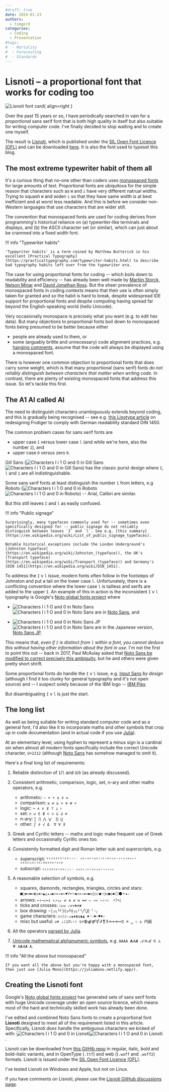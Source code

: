 ```yaml
---
#draft: true 
date: 2024-01-23
authors:
  - timgord
categories:
  - Coding
  - Presentation
#tags:
#  - Mortality
#  - Forecasting
#  - Standards
---
```


# Lisnoti – a proportional font that works for coding too

![Lisnoti font card](LisnotiCard.svg){ align=right }

Over the past 15 years or so, I have periodically searched in vain for a *proportional* sans serif font that is both high quality in itself but also suitable for writing computer code. I've finally decided to stop waiting and to create one myself.

The result is [Lisnoti](https://github.com/Lisnoti/Lisnoti/), which is published under the [SIL Open Font Licence (OFL)](https://openfontlicense.org/) and can be downloaded [here](https://github.com/Lisnoti/Lisnoti/). It is also the font used to typeset this blog.

<!-- more -->

## The most extreme typewriter habit of them all

It's a curious thing that no-one other than coders uses [monospaced fonts](https://en.wikipedia.org/wiki/Monospaced_font) for large amounts of text. Proportional fonts are ubiquitous for the simple reason that characters such as `W` and `i` have very different natrual widths. Trying to squash `W` and widen `i` so that they have same width is at best inefficient and at worst less readable. And this is before we consider non-Western languages that use characters that are wider still.

The convention that monospaced fonts are used for coding derives from programming's historical reliance on (a)&nbsp;typewriter-like terminals and displays, and (b)&nbsp;the ASCII character set (or similar), which can just about be crammed into a fixed width font.

!!! info "Typewriter habits"

    'Typewriter habits' is a term coined by Matthew Butterick in his excellent [Practical Typography](https://practicaltypography.com/typewriter-habits.html) to describe bad typography habits left over from the typewriter era.

The case for using proportional fonts for coding -- which boils down to readability and efficiency -- has already been well made by [Martĳn Storck](https://storck.io/posts/proportional-programming-code-fonts/), [Nelson Minar](https://nelsonslog.wordpress.com/2021/09/12/proportional-fonts-and-yapf-vs-black/) and [David Jonathan Ross](https://input.djr.com/info/). But the sheer prevalence of monospaced fonts in coding contexts means that their use is often simply taken for granted and so the habit is hard to break, despite widespread IDE support for proportional fonts and despite computing having spread far beyond the English-speaking world (hello Unicode).

Very occasionally monospace is precisely what you want (e.g. to  edit hex data). But many objections to proportional fonts boil down to monospaced fonts being presumed to be better because either

- people are already used to them, or
- some (arguably brittle and unnecessary) code alignment practices, e.g. [hanging comments](https://lobste.rs/s/xyeqmu/monaspace#c_zrvjdj), assume that the code will always be displayed using a monospaced font.

There is however one common objection to proportional fonts that does carry some weight, which is that many proportional (sans serif) fonts *do not reliably distinguish between characters that matter when writing code*. In contrast, there are plenty of existing monospaced fonts that address this issue. So let's tackle this first.

## The A1 AI called Al

The need to distinguish characters unambiguously extends beyond coding, and this is gradually being recognised -- see e.g. [this Linotype article](https://www.linotype.com/6990/din-1450.html) on redesigning Frutiger to comply with German readability standard DIN 1450.

The common problem cases for sans serif fonts are 

- upper case `I` versus lower case `l` (and while we're here, also the number `1`), and
- upper case `O` versus zero `0`. 

Gill Sans (![Characters I i 1 O and 0 in Gill Sans](Font-Il1O0-Gill-Sans-light.svg#only-light)![Characters I i 1 O and 0 in Gill Sans](Font-Il1O0-Gill-Sans-dark.svg#only-dark)) has the classic purist design where `I`, `l` and `1` are all indistinguishable.

Some sans serif fonts at least distinguish  the number `1` from letters, e.g Roboto (![Characters I i 1 O and 0 in Roboto](Font-Il1O0-Roboto-light.svg#only-light)![Characters I i 1 O and 0 in Roboto](Font-Il1O0-Roboto-dark.svg#only-dark)) -- Arial, Calibri are similar. 

But this still leaves `I` and `l` as easily confused. 

!!! info "Public signage"

    Surprisingly, many typefaces commonly used for -- sometimes even specifically designed for -- public signage do not reliably distinguish between leaves `I` and `l`. See e.g. [this summary](https://en.wikipedia.org/wiki/List_of_public_signage_typefaces). 
    
    Notable historical exceptions include the London Underground's [Johnston typeface](https://en.wikipedia.org/wiki/Johnston_(typeface)), the UK's [Transport typeface](https://en.wikipedia.org/wiki/Transport_(typeface)) and Germany's [DIN 1451](https://en.wikipedia.org/wiki/DIN_1451).

To address the `I` v `l` issue, modern fonts often follow in the footsteps of Johnston and put a tail on the lower case `l`. Unfortunately, there is a conflicting convention where the lower case `l` is tailless and serifs are added to the upper `I`. An example of this in action is the inconsistent `I` v `l` typography is Google's [Noto global fonts project](https://fonts.google.com/noto) where

- ![Characters I i 1 O and 0 in Noto Sans](Font-Il1O0-Noto-Sans-light.svg#only-light)![Characters I i 1 O and 0 in Noto Sans](Font-Il1O0-Noto-Sans-dark.svg#only-dark) are in [Noto Sans](https://fonts.google.com/noto/specimen/Noto+Sans), and

- ![Characters I i 1 O and 0 in Noto Sans JP](Font-Il1O0-Noto-Sans-JP-light.svg#only-light)![Characters I i 1 O and 0 in Noto Sans](Font-Il1O0-Noto-Sans-JP-dark.svg#only-dark) are in the Japanese version, [Noto Sans JP](https://fonts.google.com/noto/specimen/Noto+Sans+JP).

 This means that, *even if `I` is distinct from `l` within a font, you cannot deduce this without having other information about the font in use*. I'm not the first to point this out -- back in 2017, Paul McAulay asked that [Noto Sans be modified to correct precisely this ambiguity](https://github.com/notofonts/noto-fonts/issues/821#issuecomment-270531619), but he and others were given pretty short shrift.

Some proportional fonts *do* handle the `I` v `l` issue, e.g. [Input Sans](https://input.djr.com/info/) *by design* (although I find it too clunky for general typography and it's not open source) and -- I suspect solely because of the IBM logo -- [IBM Plex](https://www.ibm.com/plex/).

But disambiguating  `I` v `l` is just the start.

## The long list

As well as being suitable for writing standard computer code and as a general font, I'd also like it to incorporate maths and other symbols that crop up in code documentation (and in actual code if you use [Julia](https://julialang.org/)).

At an elementary level, using hyphen to represent a minus sign is a cardinal sin when almost all modern fonts specifically include the correct Unicode character, `U+2212` (although [Noto Sans](https://fonts.google.com/noto/specimen/Noto+Sans) has somehow managed to omit it).

Here's a final long list of requirements:

1. Reliable distinction of `I`/`l` and `O`/`0` (as already discussed).

1. Consistent arithmetic, comparison, logic, set, *n*-ary and other maths operators, e.g. 

    - arithmetic: `− × ÷ ± ∓ ∞`
    - comparison: `≤ ≠ ≥ ≈ ≡ ≢ ∝`
    - logic: `¬ ∧ ∨ ⊻ ⊤ ⊥ ⊦`
    - set: `∩ ∪ ∈ ∉ ⊂ ⊃ ⊆ ⊇ ∅`
    - n-ary: `∑ ∏ ⋀ ⋁  ⋂ ⋃`
    - other: `∫ ∂ √ Δ  ∇ ∀ ∃`

1. Greek and Cyrillic letters -- maths and logic make frequent use of Greek letters and occasionally Cyrillic ones too.

1. Consistently formatted digit and  Roman letter sub and superscripts, e.g. 

    - superscript: `⁰¹²³⁴⁵⁶⁷⁸⁹⁽⁾⁺⁻ ᵃᵇᶜᵈᵉᶠᵍʰⁱʲᵏˡᵐⁿᵒᵖʳˢᵗᵘᵛʷˣʸᶻ ᴬᴮᴰᴱᴳᴴᴵᴶᴷᴸᴹᴺᴼᴾᴿᵀᵁⱽᵂ`
    - subscript: `₀₁₂₃₄₅₆₇₈₉₍₎₊₋ ₐₑₕᵢⱼₖₗₘₙₒₚᵣₛₜᵤᵥₓ`

1. A reasonable selection of symbols, e.g.

    - squares, diamonds, rectangles, triangles, circles and stars: `■□▪▫▬▭▮▯▰▱▲△▴▵▶▷▸▹►▻▼▽▾▿◀◁◂◃◄◅◆◇◊○◌●◦◯◻◼◽◾⚪⚫⚬★☆`
    - arrows: `←↑→↓↔↕ ↖↗↘↙ ⇄ ⇅ ⇵ ⇆ ⇋⇌ ⇐ ⇒⇔ ⇦⇧⇨⇩  ￩￪￫￬`
    - ticks and crosses: `☐☑☒ ✓✔✕✖✗✘`
    - box drawing: `─│┌┐└┘├┤┬┴┼╭╮╯╰╱╲╳╴╵╶╷`
    - game characters: `♔♕♖♗♘♙♚♛♜♝♞♟ ♠♡♢♣♤♥♦♧`
    - misc but useful: `⌂☸ ♩♪♫♬♭♮♯ ♀♂⚢⚣⚤⚥⚦⚧⚨⚩⚭⚮⚯⚲ ⌘ ␣ ☉ ♿ 円圓`

1. All the operators [parsed by Julia](https://github.com/JuliaLang/julia/blob/master/src/julia-parser.scm).

1. [Unicode mathematical alphanumeric symbols](https://en.wikipedia.org/wiki/Mathematical_Alphanumeric_Symbols), e.g. `AAAA 𝐀𝐴𝑨 𝒜𝒲𝓐 𝔄 𝔸 𝕬 𝖠𝗔𝘈𝘼 𝙰`.

!!! info "All the above but monospaced"

    If you want all the above but you're happy with a monospaced font, then just use [Julia Mono](https://juliamono.netlify.app/).

## Creating the Lisnoti font

Google's [Noto global fonts project](https://fonts.google.com/noto/) has generated sets of sans serif fonts with huge Unicode coverage under an open source licence, which means most of the hard and technically skilled work has already been done.

I've edited and combined Noto Sans fonts to create a proportional font **Lisnoti** designed to meet all of the requirement listed in this article. Specifically, Lisnoti *does* handle the ambiguous characters we kicked of with: ![Characters I i 1 O and 0 in Lisnoti](Font-Il1O0-Lisnoti-light.svg#only-light)![Characters I i 1 O and 0 in Lisnoti](Font-Il1O0-Lisnoti-dark.svg#only-dark).

Lisnoti can be downloaded from [this GitHib repo](https://github.com/Lisnoti/Lisnoti) in regular, italic, bold and bold-italic variants, and in OpenType (`.ttf`) and web ()`.woff` and `.woff2`) formats. Lisnoti is issued under the [SIL Open Font Licence (OFL)](https://openfontlicense.org/). 

I've tested Lisnoti on Windows and Apple, but not on Linux.

If you have comments on Lisnoti, please use the [Lisnoti GitHub discussions page](https://github.com/Lisnoti/Lisnoti/discussions).

